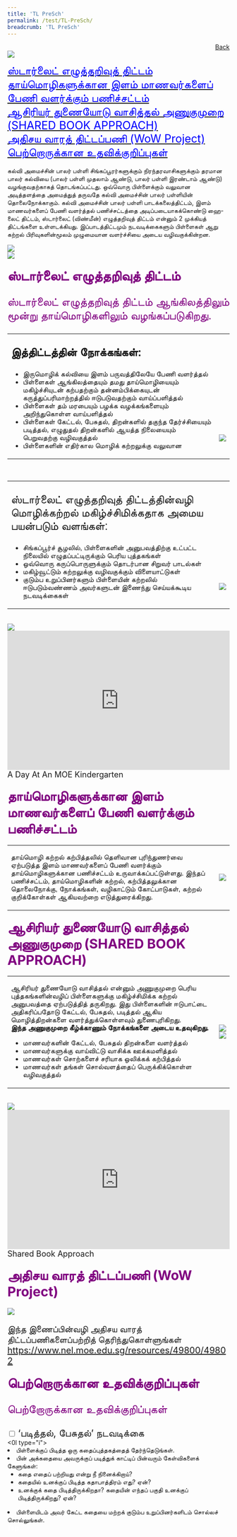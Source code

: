 ```yaml
---
title: 'TL PreSch'
permalink: /test/TL-PreSch/
breadcrumb: 'TL PreSch'
---
```

<html>
<body>
<style>
 table {
  font-family: arial, sans-serif;
  border-collapse: collapse;
  width: 100%;
}

td{
  border: 1px solid #dddddd;
  text-align: left;
  padding: 8px;
  width:60%;
}
iframe{
border : 0;
width:100%;
}
.center{
margin-top:200px;
margin-bottom:10px;
}
</style>
<a href="/gallery/தமிழ்மொழிக்-காட்சிக்கூடம்-tamil-exhibitions-a/moe-curriculum/" style="float:right;">Back</a><br/>
<img src="/images/TL-PreSch-Header.jpg">
<p>
<a href="#C1" style="font-size:25px"><span style="color:blue;">ஸ்டார்லைட் எழுத்தறிவுத் திட்டம்
</span></a><br/>
 <a href="#C2" style="font-size:25px"><span style="color:blue;">தாய்மொழிகளுக்கான இளம் மாணவர்களைப் பேணி வளர்க்கும் பணிச்சட்டம்
</span></a><br/>
<a href="#C2" style="font-size:25px"><span style="color:blue;">ஆசிரியர் துணையோடு வாசித்தல் அணுகுமுறை (SHARED BOOK APPROACH)
</span></a><br/>
<a href="#C1" style="font-size:25px"><span style="color:blue;">அதிசய வாரத் திட்டப்பணி (WoW Project)
</span></a><br/>
 <a href="#C2" style="font-size:25px"><span style="color:blue;">பெற்றொருக்கான உதவிக்குறிப்புகள்
</span></a><br/><br/>
கல்வி அமைச்சின் பாலர் பள்ளி சிங்கப்பூரர்களுக்கும் நிரந்தரவாசிகளுக்கும் தரமான பாலர் கல்வியை (பாலர் பள்ளி முதலாம் ஆண்டு, பாலர் பள்ளி இரண்டாம் ஆண்டு) வழங்குவதற்காகத் தொடங்கப்பட்டது. ஒவ்வொரு பிள்ளைக்கும் வலுவான அடித்தளத்தை அமைத்துத் தருவதே கல்வி அமைச்சின் பாலர் பள்ளியின் தொலைநோக்காகும். 
கல்வி அமைச்சின் பாலர் பள்ளி பாடக்கலைத்திட்டம், இளம் மாணவர்களைப் பேணி வளர்த்தல் பணிச்சட்டத்தை அடிப்படையாகக்கொண்டு ஹை-லைட் திட்டம், ஸ்டார்லைட் (விண்மீன்) எழுத்தறிவுத் திட்டம் என்னும் 2 முக்கியத் திட்டங்களை உள்ளடக்கியது. இப்பாடத்திட்டமும் நடவடிக்கைகளும் பிள்ளைகள் ஆறு கற்றல் பிரிவுகளின்மூலம் முழுமையான வளர்ச்சியை அடைய வழிவகுக்கின்றன. 
<br/>
<div class="row">
 <div class="column">
 <img src="/images/TL-PreSch-left.jpg">
</div>
  <div class="column">
  <img src="/images/TL-PreSch-right.jpg">
 </div>
      </div>
  </p>
  <h4 id="C1"> <span style="font-size:30px;color:purple;">ஸ்டார்லைட் எழுத்தறிவுத் திட்டம் </span>
</h4>
<p style="font-size:25px;color:purple;">ஸ்டார்லைட் எழுத்தறிவுத் திட்டம் ஆங்கிலத்திலும் மூன்று தாய்மொழிகளிலும் வழங்கப்படுகிறது. 
</p>

<table>
       <tr>
         <td><p style="font-size:25px;" ><strong>இத்திட்டத்தின் நோக்கங்கள்:
</strong><br/>
<ul>
<li>இருமொழிக் கல்வியை இளம் பருவத்திலேயே பேணி வளர்த்தல் 
</li>
<li>பிள்ளைகள் ஆங்கிலத்தையும் தமது தாய்மொழியையும் மகிழ்ச்சியுடன் கற்பதற்கும் தன்னம்பிக்கையுடன் கருத்துப்பரிமாற்றத்தில் ஈடுபடுவதற்கும் வாய்ப்பளித்தல்
 </li>
<li>பிள்ளைகள் தம் மரபையும் பழக்க வழக்கங்களையும் அறிந்துகொள்ள வாய்பளித்தல் 
</li>
<li>பிள்ளைகள் கேட்டல், பேசுதல், திறன்களில் தகுந்த தேர்ச்சியையும் படித்தல், எழுதுதல் திறன்களில் ஆயத்த நிலையையும் பெறுவதற்கு வழிவகுத்தல் 
</li>
<li>பிள்ளைகளின் எதிர்கால மொழிக் கற்றலுக்கு வலுவான </li>
</ul>
    </p> 
</td>
<td>
<div class="center">
 <img src="/images/TL-PreSch-right2.jpg">  </div>
</td>
  </tr>
</table>
<br/>

<table>
       <tr>
         <td><p style="font-size:25px;" >ஸ்டார்லைட் எழுத்தறிவுத் திட்டத்தின்வழி மொழிக்கற்றல் மகிழ்ச்சிமிக்கதாக அமைய பயன்படும் வளங்கள்:
<br/>
<ul>
<li>சிங்கப்பூர்ச் சூழலில், பிள்ளைகளின் அனுபவத்திற்கு உட்பட்ட நிலையில் எழுதப்பட்டிருக்கும் பெரிய புத்தகங்கள்
</li>
<li>ஒவ்வொரு கருப்பொருளுக்கும் தொடர்பான சிறுவர் பாடல்கள் 

 </li>
<li>மகிழ்வூட்டும் கற்றலுக்கு வழிவகுக்கும் விளையாட்டுகள்

</li>
<li>குடும்ப உறுப்பினர்களும் பிள்ளையின் கற்றலில் ஈடுபடும்வண்ணம் அவர்களுடன்  இணைந்து செய்யக்கூடிய நடவடிக்கைகள் 

</li>

</ul>
    </p> 
</td>
<td>
  <div class="center">
  <img src="/images/TL_PreSch-right3.jpg">  
 </div>
</td>
  </tr>
</table>
<br/>
<img src="/images/TL-PreSch-Starlight.jpg"> 
<br/>
<iframe width="560" height="315" src="https://www.youtube.com/embed/QXvV21a-TqE" frameborder="0" allow="accelerometer; autoplay; encrypted-media; gyroscope; picture-in-picture" allowfullscreen></iframe>
<br/><span style="font-size:18px;">A Day At An MOE Kindergarten
</span>
<h4 id="C2"><span style="font-size:30px;color:purple;">தாய்மொழிகளுக்கான இளம் மாணவர்களைப் பேணி வளர்க்கும் பணிச்சட்டம் </span>
</h4>
<table>
       <tr>
         <td><p>தாய்மொழி கற்றல் கற்பித்தலில் தெளிவான புரிந்துணர்வை ஏற்படுத்த இளம் மாணவர்களைப் பேணி வளர்க்கும் தாய்மொழிகளுக்கான பணிச்சட்டம் உருவாக்கப்பட்டுள்ளது. 
இந்தப் பணிச்சட்டம், தாய்மொழிகளின் கற்றல், கற்பித்தலுக்கான தொலைநோக்கு, நோக்கங்கள், வழிகாட்டும் கோட்பாடுகள், கற்றல் குறிக்கோள்கள் ஆகியவற்றை எடுத்துரைக்கிறது.
</p></td>
 <td><img src="/images/TL-PreSch-right4.jpg"> </td>
         </tr>
 </table>


<h4 id="C3"><span style="font-size:30px;color:purple;">ஆசிரியர் துணையோடு வாசித்தல் அணுகுமுறை (SHARED BOOK APPROACH) </span>
</h4>
<table>
       <tr>
         <td><p>ஆசிரியர் துணையோடு வாசித்தல் என்னும் அணுகுமுறை பெரிய புத்தகங்களின்வழிப் பிள்ளைகளுக்கு மகிழ்ச்சிமிக்க கற்றல் அனுபவத்தை ஏற்படுத்தித் தருகிறது. இது பிள்ளைகளின் ஈடுபாட்டை அதிகரிப்பதோடு கேட்டல், பேசுதல், படித்தல் ஆகிய மொழித்திறன்களை வளர்த்துக்கொள்ளவும் துணைபுரிகிறது. <br/>
          <strong>இந்த அணுகுமுறை கீழ்க்காணும் நோக்கங்களை அடைய உதவுகிறது.
</strong>
          <ul>
           <li>மாணவர்களின் கேட்டல், பேசுதல் திறன்களை வளர்த்தல்
</li>
            <li>மாணவர்களுக்கு வாய்விட்டு வாசிக்க ஊக்கமளித்தல்
</li>
            <li>மாணவர்கள் சொற்களைச் சரியாக ஒலிக்கக் கற்பித்தல்
</li>
            <li>மாணவர்கள் தங்கள் சொல்வளத்தைப் பெருக்கிக்கொள்ள வழிவகுத்தல் 
</li>
          </ul>

</p></td>
 <td><img src="/images/TL-PreSch-right5.jpg"> <br/>
<img src="/images/TL-PreSch-right6.jpg"></td>
         </tr>
 </table>
 <br/>
 <img src="/images/TL-PreSch-ReadingApproach.jpg">
  <br/>
  <iframe width="560" height="315" src="https://www.youtube.com/embed/RfP2dGBTlQc" frameborder="0" allow="accelerometer; autoplay; encrypted-media; gyroscope; picture-in-picture" allowfullscreen></iframe>
  <br/><span style="font-size:18px;">Shared Book Approach
</span>
<h4 id="C4"><span style="font-size:30px;color:purple;">அதிசய வாரத் திட்டப்பணி (WoW Project) </span>
</h4>
<img src="/images/TL-PreSch-MiracleWeek.jpg">
<br/><p style="font-size:20px;">இந்த இணைப்பின்வழி அதிசய வாரத் திட்டப்பணிகளைப்பற்றித் தெரிந்துகொள்ளுங்கள் <a href="https://www.nel.moe.edu.sg/resources/49800/49802" target="_blank">https://www.nel.moe.edu.sg/resources/49800/49802
</a></p>
<h4 id="C5"><span style="font-size:30px;color:purple;">பெற்றொருக்கான உதவிக்குறிப்புகள் </span>
</h4>
<p style="font-size:25px;color:purple;">பெற்றோருக்கான உதவிக்குறிப்புகள்</p>
<div class="atab">
      <input id="tab-1" type="checkbox" name="tab">
   <label for="tab-1" style="font-size:22px" class="lbTM">‘படித்தல், பேசுதல்’ நடவடிக்கை

</label>
     <div class="tab-content">
 <0l type="i">
    <li>பிள்ளைக்குப் பிடித்த ஒரு கதைப்புத்தகத்தைத் தேர்ந்தெடுங்கள்.
 </li>
   <li> பின் அக்கதையை அவருக்குப் படித்துக் காட்டிப் பின்வரும் கேள்விகளைக் கேளுங்கள்:<br/>
    <ul>
  <li>கதை எதைப் பற்றியது என்று நீ நினைக்கிறாய்? 
</li>
  <li>கதையில் உனக்குப் பிடித்த கதாபாத்திரம் எது? ஏன்? </li>
     <li>உனக்குக் கதை பிடித்திருக்கிறதா? கதையின் எந்தப் பகுதி உனக்குப் பிடித்திருக்கிறது? ஏன்? 
</li>
  </ul>
</li>
   <li>பிள்ளையிடம் அவர் கேட்ட கதையை மற்றக் குடும்ப உறுப்பினர்களிடம் சொல்லச் சொல்லுங்கள். 
</li>
   </ul>
  </div></div>
















<div class="btntop"><a href="#top" style="text-decoration:none;"><span style="color:white"><b>Top</b></span></a></div>
